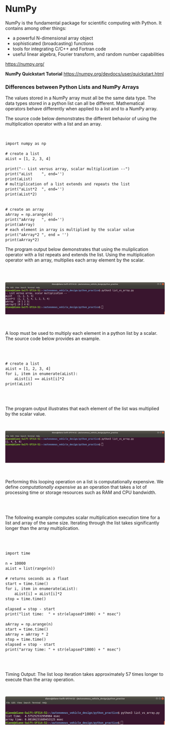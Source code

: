 
# NumPy

NumPy is the fundamental package for scientific computing with Python. It contains among other things:
- a powerful N-dimensional array object
- sophisticated (broadcasting) functions
- tools for integrating C/C++ and Fortran code
- useful linear algebra, Fourier transform, and random number capabilities

https://numpy.org/

**NumPy Quickstart Tutorial** https://numpy.org/devdocs/user/quickstart.html 





### Differences between Python Lists and NumPy Arrays

<p>The values stored in a NumPy array must all be the same data type. The data types stored in a python list can all be different. Mathematical operators behave differently when applied to a list and to a NumPy array.

The source code below demonstrates the different behavior of using the multiplication operator with a list and an array.</p><br>

```
import numpy as np 

# create a list
aList = [1, 2, 3, 4]

print("-- List versus array, scalar multiplication --")
print("aList    ", end='')
print(aList)
# multiplication of a list extends and repeats the list
print("aList*2  ", end='')
print(aList*2)


# create an array
aArray = np.arange(4)
print("aArray   ", end='')
print(aArray)
# each element in array is multiplied by the scalar value
print("aArray*2 ", end = '')
print(aArray*2)
```


<p>The program output below demonstrates that using the muliplication operator with a list repeats and extends the list. Using the multiplication operator with an array, multiplies each array element by the scalar.</p><br><br>

![Scalar multiplication of list versus array](./images/scalar.png "Scalar multiplication of list versus array")
<br>
<br>
<br>
<p>A loop must be used to multiply each element in a python list by a scalar. The source code below provides an example. </p><br><br>

```
# create a list
aList = [1, 2, 3, 4]
for i, item in enumerate(aList):
    aList[i] == aList[i]*2
print(aList)
```
<br><br>
<p>The program output illustrates that each element of the list was multiplied by the scalar value.</p><br>

![Scalar multiplication of list](./images/scalar2.png "Scalar multiplication of list")
<br>
<br>
<br>

<p>Performing this looping operation on a list is computationally expensive. We define <i>computationally expensive</i> as an operation that takes a lot of processing time or storage resources such as RAM and CPU bandwidth.</p><br><br>

<p>The following example computes scalar multiplication execution time for a list and array of the same size. Iterating through the list takes significantly longer than the array multiplication. </p><br><br>


```
import time

n = 10000
aList = list(range(n))

# returns seconds as a float
start = time.time()
for i, item in enumerate(aList): 
    aList[i] = aList[i]*2
stop = time.time()

elapsed = stop - start 
print("list time:  " + str(elapsed*1000) + " msec")

aArray = np.arange(n)
start = time.time()
aArray = aArray * 2
stop = time.time()
elapsed = stop - start
print("array time: " + str(elapsed*1000) + " msec")
```
<br>
<br>
<p>Timing Output: The list loop iteration takes approximately 57 times longer to execute than the array operation.</p><br>

![Timing list versus array](./images/timing.png "timing")
<br>
<br>

